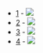 * [1](1) - <img src='https://render.githubusercontent.com/render/math?math=%5Cbegin%7Bpmatrix%7D%5B1%2C2%5D%26%5B-%5Cfrac%7B2%7D%7B3%7D%2C%5Cfrac%7B1%7D%7B2%7D%5D%5C%5C%20%5B-%5Cfrac%7B2%7D%7B3%7D%2C%5Cfrac%7B1%7D%7B2%7D%5D%26%5B1%2C2%5D%5Cend%7Bpmatrix%7D%0A%5Cbegin%7Bpmatrix%7Dx_1%5C%5Cx_2%5Cend%7Bpmatrix%7D%3D%0A%5Cbegin%7Bpmatrix%7D%5B-1%2C1%5D%5C%5C%20%5B-1%2C1%5D%5Cend%7Bpmatrix%7D'>
* [2](2) - <img src='https://render.githubusercontent.com/render/math?math=%5Cmathbf%7BA%7D%3D%5Cbegin%7Bpmatrix%7D3%26%5B1%2C2%5D%5C%5C%20%5B1%2C2%5D%263%5Cend%7Bpmatrix%7D%2C%5Cquad%0A%5Cmathbf%7Bb%7D%3D%5Cbegin%7Bpmatrix%7D%5B5%2C7%5D%5C%5C%20%5B7%2C9%5D%5Cend%7Bpmatrix%7D'>
* [3](3) - <img src='https://render.githubusercontent.com/render/math?math=%5Cbegin%7Bpmatrix%7D%5B2%2C3%5D%26%5B-1%2C2%5D%5C%5C%20%5B1%2C2%5D%26%5B1%2C3%5D%5C%5C%20%5B-1%2C1%5D%26%5B0%2C1%5D%5Cend%7Bpmatrix%7D%0A%5Cbegin%7Bpmatrix%7Dx_1%5C%5Cx_2%5Cend%7Bpmatrix%7D%3D%0A%5Cbegin%7Bpmatrix%7D%5B0%2C60%5D%5C%5C%20%5B10%2C72%5D%5C%5C%20%5B-10%2C36%5D%5Cend%7Bpmatrix%7D'>
* [4](4) - <img src='https://render.githubusercontent.com/render/math?math=%5Cbegin%7Bpmatrix%7D10.5%26%5B0%2C2%5D%26%5B0%2C2%5D%26%5B0%2C2%5D%26%5B0%2C2%5D%26%5B0%2C2%5D%26%5B0%2C2%5D%5C%5C%20%5B0%2C2%5D%2610.5%26%5B0%2C2%5D%26%5B0%2C2%5D%26%5B0%2C2%5D%26%5B0%2C2%5D%26%5B0%2C2%5D%5C%5C%20%5B0%2C2%5D%26%5B0%2C2%5D%2610.5%26%5B0%2C2%5D%26%5B0%2C2%5D%26%5B0%2C2%5D%26%5B0%2C2%5D%5C%5C%20%5B0%2C2%5D%26%5B0%2C2%5D%26%5B0%2C2%5D%2610.5%26%5B0%2C2%5D%26%5B0%2C2%5D%26%5B0%2C2%5D%5C%5C%20%5B0%2C2%5D%26%5B0%2C2%5D%26%5B0%2C2%5D%26%5B0%2C2%5D%2610.5%26%5B0%2C2%5D%26%5B0%2C2%5D%5C%5C%20%5B0%2C2%5D%26%5B0%2C2%5D%26%5B0%2C2%5D%26%5B0%2C2%5D%26%5B0%2C2%5D%2610.5%26%5B0%2C2%5D%5C%5C%20%5B0%2C2%5D%26%5B0%2C2%5D%26%5B0%2C2%5D%26%5B0%2C2%5D%26%5B0%2C2%5D%26%5B0%2C2%5D%2610.5%5Cend%7Bpmatrix%7Dx%3D%0A%5Cbegin%7Bpmatrix%7D%5B-1%2C1%5D%5C%5C%20%5B-1%2C1%5D%5C%5C%20%5B-1%2C1%5D%5C%5C%20%5B-1%2C1%5D%5C%5C%20%5B-1%2C1%5D%5C%5C%20%5B-1%2C1%5D%5C%5C%20%5B-1%2C1%5D%5Cend%7Bpmatrix%7D'>
